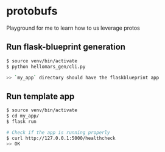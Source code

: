 # protobufs
Playground for me to learn how to us leverage protos

## Run flask-blueprint generation
```bash
$ source venv/bin/activate
$ python hellomars_gen/cli.py

>> `my_app` directory should have the flaskblueprint app
```
## Run template app
```bash
$ source venv/bin/activate
$ cd my_app/
$ flask run

# Check if the app is running properly
$ curl http://127.0.0.1:5000/healthcheck
>> OK
```
